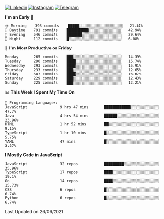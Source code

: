 [![Linkedin](https://img.shields.io/badge/-Archie-blue?style=flat-square&labelColor=gray&logo=Linkedin&logoColor=white&link=https://www.linkedin.com/in/archisdi)](https://www.linkedin.com/in/archisdi)
[![Instagram](https://img.shields.io/badge/-@archisdi-orange?style=flat-square&labelColor=gray&logo=Instagram&logoColor=white&link=https://www.instagram.com/archisdi)](https://www.instagram.com/archisdi)
[![Telegram](https://img.shields.io/badge/-aai-informational?style=flat-square&labelColor=gray&logo=telegram&logoColor=white&link=https://t.me/archisdi)](https://t.me/archisdi)

<!--START_SECTION:waka-->
**I'm an Early 🐤** 

```text
🌞 Morning    393 commits    █████░░░░░░░░░░░░░░░░░░░░   21.34% 
🌆 Daytime    791 commits    ██████████░░░░░░░░░░░░░░░   42.94% 
🌃 Evening    546 commits    ███████░░░░░░░░░░░░░░░░░░   29.64% 
🌙 Night      112 commits    █░░░░░░░░░░░░░░░░░░░░░░░░   6.08%

```
📅 **I'm Most Productive on Friday** 

```text
Monday       265 commits    ███░░░░░░░░░░░░░░░░░░░░░░   14.39% 
Tuesday      290 commits    ████░░░░░░░░░░░░░░░░░░░░░   15.74% 
Wednesday    293 commits    ████░░░░░░░░░░░░░░░░░░░░░   15.91% 
Thursday     233 commits    ███░░░░░░░░░░░░░░░░░░░░░░   12.65% 
Friday       307 commits    ████░░░░░░░░░░░░░░░░░░░░░   16.67% 
Saturday     229 commits    ███░░░░░░░░░░░░░░░░░░░░░░   12.43% 
Sunday       225 commits    ███░░░░░░░░░░░░░░░░░░░░░░   12.21%

```


📊 **This Week I Spent My Time On** 

```text
💬 Programming Languages: 
JavaScript               9 hrs 47 mins       ████████████░░░░░░░░░░░░░   47.7% 
Java                     4 hrs 54 mins       ██████░░░░░░░░░░░░░░░░░░░   23.96% 
HTML                     1 hr 52 mins        ██░░░░░░░░░░░░░░░░░░░░░░░   9.15% 
TypeScript               1 hr 10 mins        █░░░░░░░░░░░░░░░░░░░░░░░░   5.75% 
YAML                     47 mins             █░░░░░░░░░░░░░░░░░░░░░░░░   3.87%

```

**I Mostly Code in JavaScript** 

```text
JavaScript               32 repos            █████████░░░░░░░░░░░░░░░░   35.96% 
TypeScript               17 repos            ████░░░░░░░░░░░░░░░░░░░░░   19.1% 
Go                       14 repos            ████░░░░░░░░░░░░░░░░░░░░░   15.73% 
CSS                      6 repos             █░░░░░░░░░░░░░░░░░░░░░░░░   6.74% 
Python                   6 repos             █░░░░░░░░░░░░░░░░░░░░░░░░   6.74%

```



 Last Updated on 26/06/2021
<!--END_SECTION:waka-->